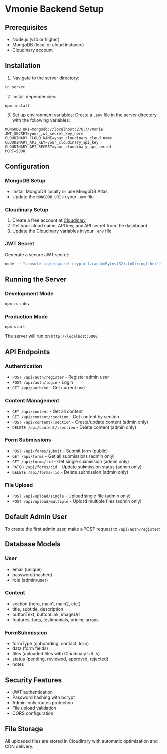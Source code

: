 # Vmonie Backend Setup

## Prerequisites

- Node.js (v14 or higher)
- MongoDB (local or cloud instance)
- Cloudinary account

## Installation

1. Navigate to the server directory:

```bash
cd server
```

2. Install dependencies:

```bash
npm install
```

3. Set up environment variables:
   Create a `.env` file in the server directory with the following variables:

```env
MONGODB_URI=mongodb://localhost:27017/vmonie
JWT_SECRET=your_jwt_secret_key_here
CLOUDINARY_CLOUD_NAME=your_cloudinary_cloud_name
CLOUDINARY_API_KEY=your_cloudinary_api_key
CLOUDINARY_API_SECRET=your_cloudinary_api_secret
PORT=5000
```

## Configuration

### MongoDB Setup

- Install MongoDB locally or use MongoDB Atlas
- Update the `MONGODB_URI` in your `.env` file

### Cloudinary Setup

1. Create a free account at [Cloudinary](https://cloudinary.com/)
2. Get your cloud name, API key, and API secret from the dashboard
3. Update the Cloudinary variables in your `.env` file

### JWT Secret

Generate a secure JWT secret:

```bash
node -e "console.log(require('crypto').randomBytes(32).toString('hex'))"
```

## Running the Server

### Development Mode

```bash
npm run dev
```

### Production Mode

```bash
npm start
```

The server will run on `http://localhost:5000`

## API Endpoints

### Authentication

- `POST /api/auth/register` - Register admin user
- `POST /api/auth/login` - Login
- `GET /api/auth/me` - Get current user

### Content Management

- `GET /api/content` - Get all content
- `GET /api/content/:section` - Get content by section
- `POST /api/content/:section` - Create/update content (admin only)
- `DELETE /api/content/:section` - Delete content (admin only)

### Form Submissions

- `POST /api/forms/submit` - Submit form (public)
- `GET /api/forms` - Get all submissions (admin only)
- `GET /api/forms/:id` - Get single submission (admin only)
- `PATCH /api/forms/:id` - Update submission status (admin only)
- `DELETE /api/forms/:id` - Delete submission (admin only)

### File Upload

- `POST /api/upload/single` - Upload single file (admin only)
- `POST /api/upload/multiple` - Upload multiple files (admin only)

## Default Admin User

To create the first admin user, make a POST request to `/api/auth/register`:

## Database Models

### User

- email (unique)
- password (hashed)
- role (admin/user)

### Content

- section (hero, main1, main2, etc.)
- title, subtitle, description
- buttonText, buttonLink, imageUrl
- features, faqs, testimonials, pricing arrays

### FormSubmission

- formType (onboarding, contact, loan)
- data (form fields)
- files (uploaded files with Cloudinary URLs)
- status (pending, reviewed, approved, rejected)
- notes

## Security Features

- JWT authentication
- Password hashing with bcrypt
- Admin-only routes protection
- File upload validation
- CORS configuration

## File Storage

All uploaded files are stored in Cloudinary with automatic optimization and CDN delivery.
